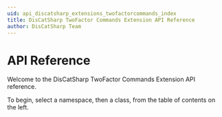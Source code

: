 ```yaml
---
uid: api_discatsharp_extensions_twofactorcommands_index
title: DisCatSharp TwoFactor Commands Extension API Reference
author: DisCatSharp Team
---
```


# API Reference

Welcome to the DisCatSharp TwoFactor Commands Extension API reference.

To begin, select a namespace, then a class, from the table of contents on the left.
